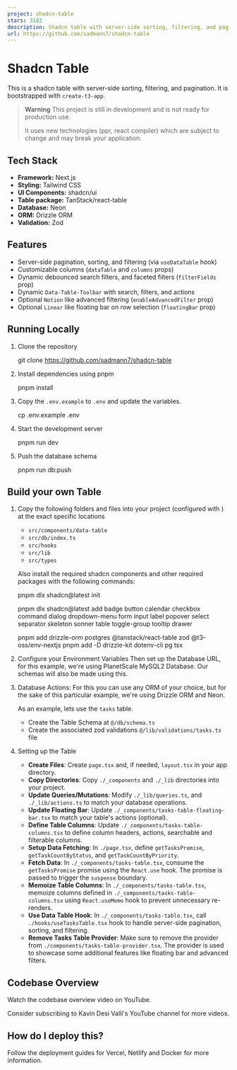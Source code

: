 ```yaml
---
project: shadcn-table
stars: 3182
description: Shadcn table with server-side sorting, filtering, and pagination.
url: https://github.com/sadmann7/shadcn-table
---
```


Shadcn Table
============

This is a shadcn table with server-side sorting, filtering, and pagination. It is bootstrapped with `create-t3-app`.

> **Warning** This project is still in development and is not ready for production use.
> 
> It uses new technologies (ppr, react compiler) which are subject to change and may break your application.

Tech Stack
----------

-   **Framework:** Next.js
-   **Styling:** Tailwind CSS
-   **UI Components:** shadcn/ui
-   **Table package:** TanStack/react-table
-   **Database:** Neon
-   **ORM:** Drizzle ORM
-   **Validation:** Zod

Features
--------

-   Server-side pagination, sorting, and filtering (via `useDataTable` hook)
-   Customizable columns (`dataTable` and `columns` props)
-   Dynamic debounced search filters, and faceted filters (`filterFields` prop)
-   Dynamic `Data-Table-Toolbar` with search, filters, and actions
-   Optional `Notion` like advanced filtering (`enableAdvancedFilter` prop)
-   Optional `Linear` like floating bar on row selection (`floatingBar` prop)

Running Locally
---------------

1.  Clone the repository
    
    git clone https://github.com/sadmann7/shadcn-table
    
2.  Install dependencies using pnpm
    
    pnpm install
    
3.  Copy the `.env.example` to `.env` and update the variables.
    
    cp .env.example .env
    
4.  Start the development server
    
    pnpm run dev
    
5.  Push the database schema
    
    pnpm run db:push
    

Build your own Table
--------------------

1.  Copy the following folders and files into your project (configured with ) at the exact specific locations
    
    -   `src/components/data-table`
    -   `src/db/index.ts`
    -   `src/hooks`
    -   `src/lib`
    -   `src/types`
    
    Also install the required shadcn components and other required packages with the following commands:
    
    pnpm dlx shadcn@latest init
    
    pnpm dlx shadcn@latest add badge button calendar checkbox command dialog dropdown-menu form input label popover select separator skeleton sonner table toggle-group tooltip drawer
    
    pnpm add drizzle-orm postgres @tanstack/react-table zod @t3-oss/env-nextjs
    pnpm add -D drizzle-kit dotenv-cli pg tsx
    
2.  Configure your Environment Variables Then set up the Database URL, for this example, we're using PlanetScale MySQL2 Database. Our schemas will also be made using this.
    
3.  Database Actions: For this you can use any ORM of your choice, but for the sake of this particular example, we're using Drizzle ORM and Neon.
    
    As an example, lets use the `tasks` table.
    
    -   Create the Table Schema at `@/db/schema.ts`
    -   Create the associated zod validations `@/lib/validations/tasks.ts` file
4.  Setting up the Table
    
    -   **Create Files**: Create `page.tsx` and, if needed, `layout.tsx` in your app directory.
    -   **Copy Directories**: Copy `./_components` and `./_lib` directories into your project.
    -   **Update Queries/Mutations**: Modify `./_lib/queries.ts`, and `./_lib/actions.ts` to match your database operations.
    -   **Update Floating Bar**: Update `./_components/tasks-table-floating-bar.tsx` to match your table's actions (optional).
    -   **Define Table Columns**: Update `./_components/tasks-table-columns.tsx` to define column headers, actions, searchable and filterable columns.
    -   **Setup Data Fetching**: In `./page.tsx`, define `getTasksPromise`, `getTaskCountByStatus`, and `getTaskCountByPriority`.
    -   **Fetch Data**: In `./_components/tasks-table.tsx`, consume the `getTasksPromise` promise using the `React.use` hook. The promise is passed to trigger the `suspense` boundary.
    -   **Memoize Table Columns**: In `./_components/tasks-table.tsx`, memoize columns defined in `./_components/tasks-table-columns.tsx` using `React.useMemo` hook to prevent unnecessary re-renders.
    -   **Use Data Table Hook**: In `./_components/tasks-table.tsx`, call `./hooks/useTasksTable.tsx` hook to handle server-side pagination, sorting, and filtering.
    -   **Remove Tasks Table Provider**: Make sure to remove the provider from `./components/tasks-table-provider.tsx`. The provider is used to showcase some additional features like floating bar and advanced filters.

Codebase Overview
-----------------

Watch the codebase overview video on YouTube.

Consider subscribing to Kavin Desi Valli's YouTube channel for more videos.

How do I deploy this?
---------------------

Follow the deployment guides for Vercel, Netlify and Docker for more information.
